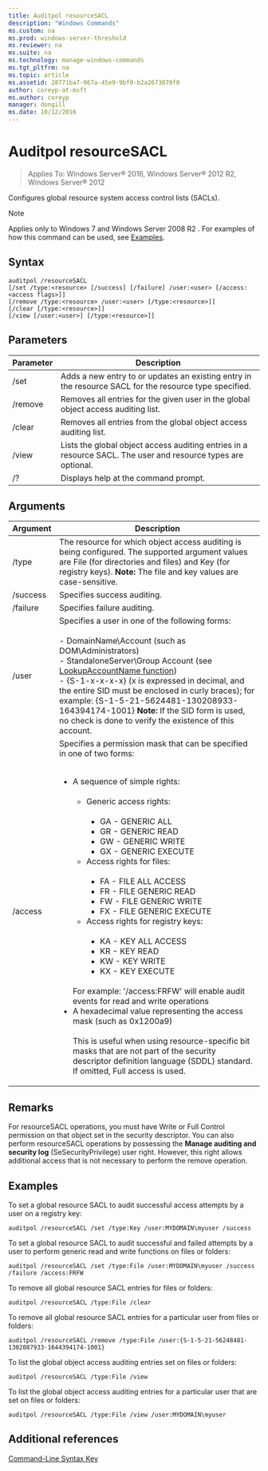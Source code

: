 ```yaml
---
title: Auditpol resourceSACL
description: "Windows Commands"
ms.custom: na
ms.prod: windows-server-threshold
ms.reviewer: na
ms.suite: na
ms.technology: manage-windows-commands
ms.tgt_pltfrm: na
ms.topic: article
ms.assetid: 28771ba7-967a-45e9-9bf0-b2a2673070f0
author: coreyp-at-msft
ms.author: coreyp
manager: dongill
ms.date: 10/12/2016
---
```


# Auditpol resourceSACL

>Applies To: Windows Server&reg; 2016, Windows Server&reg; 2012 R2, Windows Server&reg; 2012

Configures global resource system access control lists (SACLs).
> [!NOTE]
> Applies only to  Windows 7  and  Windows Server 2008 R2 .
For examples of how this command can be used, see [Examples](#BKMK_Examples).
## Syntax
```
auditpol /resourceSACL
[/set /type:<resource> [/success] [/failure] /user:<user> [/access:<access flags>]]
[/remove /type:<resource> /user:<user> [/type:<resource>]]
[/clear [/type:<resource>]]
[/view [/user:<user>] [/type:<resource>]]
```
## Parameters
|Parameter|Description|
|-------------|---------------|
|/set|Adds a new entry to or updates an existing entry in the resource SACL for the resource type specified.|
|/remove|Removes all entries for the given user in the global object access auditing list.|
|/clear|Removes all entries from the global object access auditing list.|
|/view|Lists the global object access auditing entries in a resource SACL. The user and resource types are optional.|
|/?|Displays help at the command prompt.|
## Arguments
|Argument|Description|
|------------|---------------|
|/type|The resource for which object access auditing is being configured. The supported argument values are File (for directories and files) and Key (for registry keys). **Note:** The file and key values are case-sensitive.|
|/success|Specifies success auditing.|
|/failure|Specifies failure auditing.|
|/user|Specifies a user in one of the following forms:<br /><br />-   DomainName\Account (such as DOM\Administrators)<br />-   StandaloneServer\Group Account (see [LookupAccountName function](http://msdn.microsoft.com/library/windows/desktop/aa379159(v=vs.85).aspx))<br />-   {S-1-x-x-x-x} (x is expressed in decimal, and the entire SID must be enclosed in curly braces); for example: {S-1-5-21-5624481-130208933-164394174-1001} **Note:**     If the SID form is used, no check is done to verify the existence of this account.|
|/access|Specifies a permission mask that can be specified in one of two forms:<br /><br /><ul><li>A sequence of simple rights:<br /><br /><ul><li>Generic access rights:<br /><br /><ul><li>GA - GENERIC ALL</li><li>GR - GENERIC READ</li><li>GW - GENERIC WRITE</li><li>GX - GENERIC EXECUTE</li></ul></li><li>Access rights for files:<br /><br /><ul><li>FA - FILE ALL ACCESS</li><li>FR - FILE GENERIC READ</li><li>FW - FILE GENERIC WRITE</li><li>FX - FILE GENERIC EXECUTE</li></ul></li><li>Access rights for registry keys:<br /><br /><ul><li>KA - KEY ALL ACCESS</li><li>KR - KEY READ</li><li>KW - KEY WRITE</li><li>KX - KEY EXECUTE</li></ul></li></ul><br />    For example: '/access:FRFW' will enable audit events for read and write operations</li><li>A hexadecimal value representing the access mask (such as 0x1200a9)<br /><br />    This is useful when using resource-specific bit masks that are not part of the security descriptor definition language (SDDL) standard. If omitted, Full access is used.</li></ul>|
## Remarks
For resourceSACL operations, you must have Write or Full Control permission on that object set in the security descriptor. You can also perform resourceSACL operations by possessing the **Manage auditing and security log** (SeSecurityPrivilege) user right. However, this right allows additional access that is not necessary to perform the remove operation.
## <a name="BKMK_Examples"></a>Examples
To set a global resource SACL to audit successful access attempts by a user on a registry key:
```
auditpol /resourceSACL /set /type:Key /user:MYDOMAIN\myuser /success
```
To set a global resource SACL to audit successful and failed attempts by a user to perform generic read and write functions on files or folders:
```
auditpol /resourceSACL /set /type:File /user:MYDOMAIN\myuser /success /failure /access:FRFW
```
To remove all global resource SACL entries for files or folders:
```
auditpol /resourceSACL /type:File /clear
```
To remove all global resource SACL entries for a particular user from files or folders:
```
auditpol /resourceSACL /remove /type:File /user:{S-1-5-21-56248481-1302087933-1644394174-1001}
```
To list the global object access auditing entries set on files or folders:
```
auditpol /resourceSACL /type:File /view
```
To list the global object access auditing entries for a particular user that are set on files or folders:
```
auditpol /resourceSACL /type:File /view /user:MYDOMAIN\myuser
```
## Additional references
[Command-Line Syntax Key](Command-Line-Syntax-Key.md)
